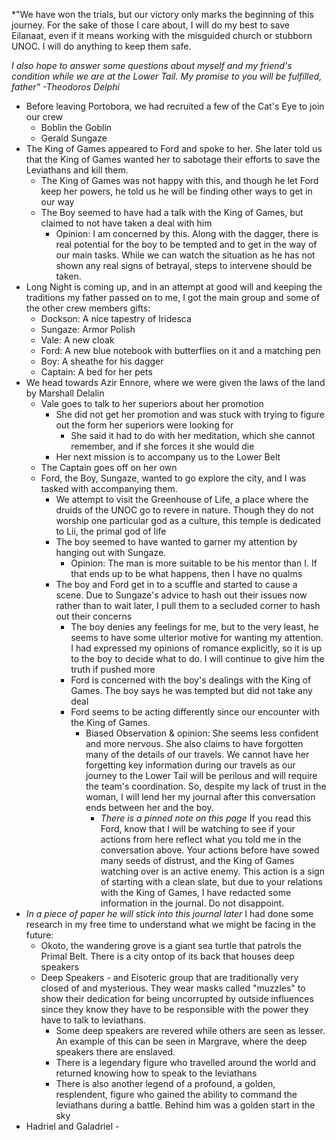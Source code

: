 *"We have won the trials, but our victory only marks the beginning of this journey. For the sake of those I care about, I will do my best to save Eilanaat, even if it means working with the misguided church or stubborn UNOC. I will do anything to keep them safe. 

*I also hope to answer some questions about myself and my friend's condition while we are at the Lower Tail. My promise to you will be fulfilled, father" -Theodoros Delphi*

- Before leaving Portobora, we had recruited a few of the Cat's Eye to join our crew
	-  Boblin the Goblin
	- Gerald Sungaze
- The King of Games appeared to Ford and spoke to her. She later told us that the King of Games wanted her to sabotage their efforts to save the Leviathans and kill them.
	- The King of Games was not happy with this, and though he let Ford keep her powers, he told us he will be finding other ways to get in our way 
	- The Boy seemed to have had a talk with the King of Games, but claimed to not have taken a deal with him
		- Opinion: I am concerned by this. Along with the dagger, there is real potential for the boy to be tempted and to get in the way of our main tasks. While we can watch the situation as he has not shown any real signs of betrayal, steps to intervene should be taken.
- Long Night is coming up, and in an attempt at good will and keeping the traditions my father passed on to me, I got the main group and some of the other crew members gifts:
	- Dockson: A nice tapestry of Iridesca
	- Sungaze: Armor Polish
	- Vale: A new cloak
	- Ford: A new blue notebook with butterflies on it and a matching pen
	- Boy: A sheathe for his dagger
	- Captain: A bed for her pets
- We head towards Azir Ennore, where we were given the laws of the land by Marshall Delalin
	- Vale goes to talk to her superiors about her promotion
		- She did not get her promotion and was stuck with trying to figure out the form her superiors were looking for
			- She said it had to do with her meditation, which she cannot remember, and if she forces it she would die
		- Her next mission is to accompany us to the Lower Belt
	- The Captain goes off on her own
	- Ford, the Boy, Sungaze, wanted to go explore the city, and I was tasked with accompanying them. 
		- We attempt to visit the Greenhouse of Life, a place where the druids of the UNOC go to revere in nature. Though they do not worship one particular god as a culture, this temple is dedicated to Lii, the primal god of life
		- The boy seemed to have wanted to garner my attention by hanging out with Sungaze.
			- Opinion: The man is more suitable to be his mentor than I. If that ends up to be what happens, then I have no qualms
		- The boy and Ford get in to a scuffle and started to cause a scene. Due to Sungaze's advice to hash out their issues now rather than to wait later, I pull them to a secluded corner to hash out their concerns
			- The boy denies any feelings for me, but to the very least, he seems to have some ulterior motive for wanting my attention. I had expressed my opinions of romance explicitly, so it is up to the boy to decide what to do. I will continue to give him the truth if pushed more
			- Ford is concerned with the boy's dealings with the King of Games. The boy says he was tempted but did not take any deal
			- Ford seems to be acting differently since our encounter with the King of Games.
				- Biased Observation & opinion: She seems less confident and more nervous. She also claims to have forgotten many of the details of our travels. We cannot have her forgetting key information during our travels as our journey to the Lower Tail will be perilous and will require the team's coordination. So, despite my lack of trust in the woman, I will lend her my journal after this conversation ends between her and the boy. 
					- *There is a pinned note on this page* If you read this Ford, know that I will be watching to see if your actions from here reflect what you told me in the conversation above. Your actions before have sowed many seeds of distrust, and the King of Games watching over is an active enemy. This action is a sign of starting with a clean slate, but due to your relations with the King of Games, I have redacted some information in the journal. Do not disappoint.
- *In a piece of paper he will stick into this journal later* I had done some research in my free time to understand what we might be facing in the future:
	- Okoto, the wandering grove is a giant sea turtle that patrols the Primal Belt. There is a city ontop of its back that houses deep speakers
	- Deep Speakers - and Eisoteric group that are traditionally very closed of and mysterious. They wear masks called "muzzles" to show their dedication for being uncorrupted by outside influences since they know they have to be responsible with the power they have to talk to leviathans. 
		- Some deep speakers are revered while others are seen as lesser. An example of this can be seen in Margrave, where the deep speakers there are enslaved. 
		- There is a legendary figure who travelled around the world and returned knowing how to speak to the leviathans
		- There is also another legend of a profound, a golden, resplendent, figure who gained the ability to command the leviathans during a battle. Behind him was a golden start in the sky
- Hadriel and Galadriel - 